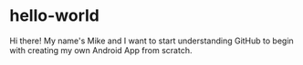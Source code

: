 # hello-world

Hi there! My name's Mike and I want to start understanding GitHub to begin with creating my own Android App from scratch.
